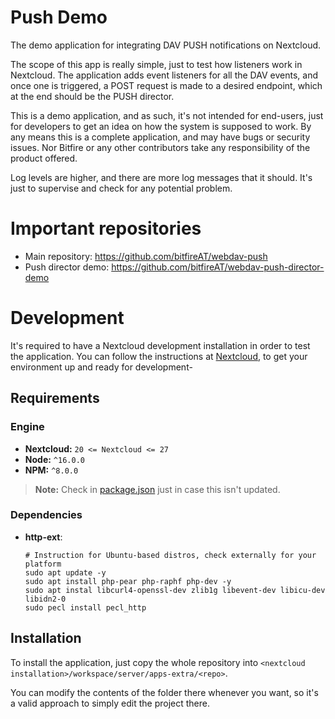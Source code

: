 <!--
SPDX-FileCopyrightText: bitfire web engineering <info@bitfire.at>
SPDX-License-Identifier: CC0-1.0
-->

# Push Demo

The demo application for integrating DAV PUSH notifications on Nextcloud.

The scope of this app is really simple, just to test how listeners work in Nextcloud. The application adds event
listeners for all the DAV events, and once one is triggered, a POST request is made to a desired endpoint, which at
the end should be the PUSH director.

This is a demo application, and as such, it's not intended for end-users, just for developers to get an idea on how the
system is supposed to work. By any means this is a complete application, and may have bugs or security issues. Nor
Bitfire or any other contributors take any responsibility of the product offered.

Log levels are higher, and there are more log messages that it should. It's just to supervise and check for any
potential problem.

# Important repositories
- Main repository: https://github.com/bitfireAT/webdav-push
- Push director demo: https://github.com/bitfireAT/webdav-push-director-demo

# Development
It's required to have a Nextcloud development installation in order to test the application.
You can follow the instructions at [Nextcloud](https://cloud.nextcloud.com/s/iyNGp8ryWxc7Efa?path=%2F1%20Setting%20up%20a%20development%20environment), to get your environment up and ready for development-

## Requirements
### Engine
- **Nextcloud:** `20 <= Nextcloud <= 27`
- **Node:** `^16.0.0`
- **NPM:** `^8.0.0`

> **Note:**
> Check in [package.json](./package.json) just in case this isn't updated.

### Dependencies
- **http-ext**:
  ```shell
  # Instruction for Ubuntu-based distros, check externally for your platform
  sudo apt update -y
  sudo apt install php-pear php-raphf php-dev -y
  sudo apt instal libcurl4-openssl-dev zlib1g libevent-dev libicu-dev libidn2-0
  sudo pecl install pecl_http
  ````

## Installation
To install the application, just copy the whole repository into `<nextcloud installation>/workspace/server/apps-extra/<repo>`.

You can modify the contents of the folder there whenever you want, so it's a valid approach to simply edit the project there.
